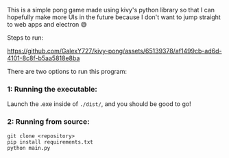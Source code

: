This is a simple pong game made using kivy's python library so that I can hopefully make more UIs in the future because I don't want to jump straight to web apps and electron 😅

Steps to run:

https://github.com/GalexY727/kivy-pong/assets/65139378/af1499cb-ad6d-4101-8c8f-b5aa5818e8ba

There are two options to run this program:
### 1: Running the executable:
Launch the .exe inside of `./dist/`, and you should be good to go!
### 2: Running from source:
```
git clone <repository>
pip install requirements.txt
python main.py
```
